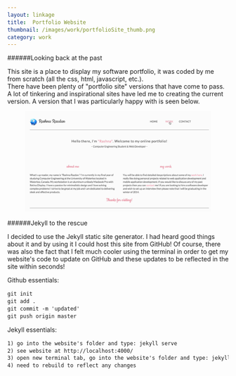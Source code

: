 ```yaml
---
layout: linkage
title: 	Portfolio Website
thumbnail: /images/work/portfolioSite_thumb.png
category: work
---
```


######Looking back at the past

This site is a place to display my software portfolio, it was coded by me from scratch (all the css, html, javascript, etc.).  
There have been plenty of "portfolio site" versions that have come to pass. A lot of tinkering and inspirational
sites have led me to creating the current version. A version that I was particularly happy with is seen below.

<figure>
	<div class="web">
	<img src="/images/work/pastSite.jpg" alt="Past Site Screenshot">
	</div>
</figure> 
 

######Jekyll to the rescue

I decided to use the Jekyll static site generator. I had heard good things about it and by using it I could
host this site from GitHub! Of course, there was also the fact that I felt much cooler using the terminal in order to get my website's code to update on GitHub and these updates to be reflected in the site within seconds! 

Github essentials: 

```html
git init  
git add .  
git commit -m 'updated' 
git push origin master
```

Jekyll essentials:

```html
1) go into the website's folder and type: jekyll serve
2) see website at http://localhost:4000/
3) open new terminal tab, go into the website's folder and type: jekyll build
4) need to rebuild to reflect any changes
```